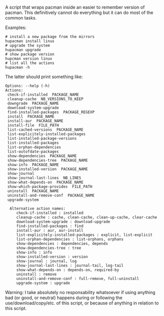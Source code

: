 A script that wraps pacman inside an easier to remember version of pacman. This definitively cannot do everything but it can do most of the common tasks.

Examples:
```
# install a new package from the mirrors
hupacman install linux
# upgrade the system
hupacman upgrade
# show package version
hupcman version linux
# list all the actions
hupacman -h
```

The latter should print something like:
```
Options: --help (-h)
Actions:
 check-if-installed  PACKAGE_NAME
 cleanup-cache  NB_VERSIONS_TO_KEEP
 downgrade  PACKAGE_NAME
 download-system-upgrade 
 find-installed-packages  PACKAGE_REGEXP
 install  PACKAGE_NAME
 install-aur  PACKAGE_NAME
 install-file  FILE_PATH
 list-cached-versions  PACKAGE_NAME
 list-explicitely-installed-packages 
 list-installed-package-versions 
 list-installed-packages 
 list-orphan-dependencies 
 list-outofdate-packages 
 show-dependencies  PACKAGE_NAME
 show-dependencies-tree  PACKAGE_NAME
 show-info  PACKAGE_NAME
 show-installed-version  PACKAGE_NAME
 show-journal 
 show-journal-last-lines  NB_LINES
 show-what-depends-on  PACKAGE_NAME
 show-which-package-provides  FILE_PATH
 uninstall  PACKAGE_NAME
 uninstall-and-remove-conf  PACKAGE_NAME
 upgrade-system 

  Alternative action names:
     check-if-installed : installed
     cleanup-cache : cache, clean-cache, clean-up-cache, clear-cache
     download-system-upgrade : download-upgrade
     find-installed-packages : find
     install-aur : aur, aur-install
     list-explicitely-installed-packages : explicit, list-explicit
     list-orphan-dependencies : list-orphans, orphans
     show-dependencies : dependencies, depends
     show-dependencies-tree : tree
     show-info : info
     show-installed-version : version
     show-journal : journal, log
     show-journal-last-lines : journal-tail, log-tail
     show-what-depends-on : depends-on, required-by
     uninstall : remove
     uninstall-and-remove-conf : full-remove, full-uninstall
     upgrade-system : upgrade
```

Warning: I take absolutely no responsability whatsoever if using anything bad (or good, or neutral) happens during or following the use/download/copy/etc. of this script, or because of anything in relation to this script.





